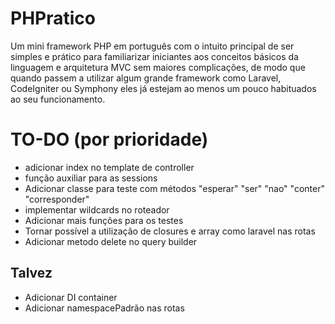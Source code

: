 # PHPratico
Um mini framework PHP em português com o intuito principal de ser simples e prático para familiarizar iniciantes aos conceitos básicos da linguagem e arquitetura MVC sem maiores complicações, de modo que quando passem a utilizar algum grande framework como Laravel, CodeIgniter ou Symphony eles já estejam ao menos um pouco habituados ao seu funcionamento.

# TO-DO (por prioridade)
   - adicionar index no template de controller
   - função auxiliar para as sessions
   - Adicionar classe para teste com métodos "esperar" "ser" "nao" "conter" "corresponder"
   - implementar wildcards no roteador
   - Adicionar mais funções para os testes
   - Tornar possível a utilização de closures e array como laravel nas rotas
   - Adicionar metodo delete no query builder

   ## Talvez
   - Adicionar DI container
   - Adicionar namespacePadrão nas rotas

   